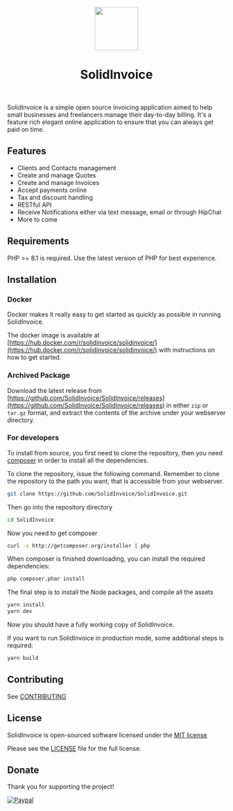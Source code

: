 <p align="center">
    <a href="https://github.com/SolidInvoice/SolidInvoice" target="_blank">
        <img src="https://avatars.githubusercontent.com/u/25333451?s=200&v=4" height="100px">
    </a>
    <h1 align="center">SolidInvoice</h1>
    <br>
</p>

SolidInvoice is a simple open source invoicing application aimed to help small businesses and freelancers manage their day-to-day billing.
It's a feature rich elegant online application to ensure that you can always get paid on time.

## Features

* Clients and Contacts management
* Create and manage Quotes
* Create and manage Invoices
* Accept payments online
* Tax and discount handling
* RESTful API
* Receive Notifications either via text message, email or through HipChat
* More to come

## Requirements

PHP >= 8.1 is required. Use the latest version of PHP for best experience.

## Installation

### Docker

Docker makes it really easy to get started as quickly as possible in running SolidInvoice.

The docker image is available at [https://hub.docker.com/r/solidinvoice/solidinvoice/](https://hub.docker.com/r/solidinvoice/solidinvoice/) with instructions on how to get started.

### Archived Package

Download the latest release from [https://github.com/SolidInvoice/SolidInvoice/releases](https://github.com/SolidInvoice/SolidInvoice/releases) in either `zip` or `tar.gz` format,
and extract the contents of the archive under your webserver directory.

### For developers

To install from source, you first need to clone the repository, then you need [composer][1] in order to install all the dependencies.

To clone the repository, issue the following command. Remember to clone the repository to the path you want, that is accessible from your webserver.

```bash
git clone https://github.com/SolidInvoice/SolidInvoice.git
```

Then go into the repository directory

```bash
cd SolidInvoice
```

Now you need to get composer

```bash
curl -s http://getcomposer.org/installer | php
```

When composer is finished downloading, you can install the required dependencies:

```bash
php composer.phar install
```


The final step is to install the Node packages, and compile all the assets

```bash
yarn install
yarn dev
```

Now you should have a fully working copy of SolidInvoice.

If you want to run SolidInvoice in production mode, some additional steps is required:

```bash
yarn build
```

## Contributing

See [CONTRIBUTING](CONTRIBUTING.md)

## License

SolidInvoice is open-sourced software licensed under the [MIT license](http://opensource.org/licenses/MIT)

Please see the [LICENSE](LICENSE) file for the full license.

## Donate

Thank you for supporting the project!

[![Paypal](https://www.paypal.com/en_US/i/btn/btn_donateCC_LG.gif)](https://www.paypal.com/cgi-bin/webscr?cmd=_s-xclick&hosted_button_id=EQLK2P3VBW2LC)

[1]: http://getcomposer.org
